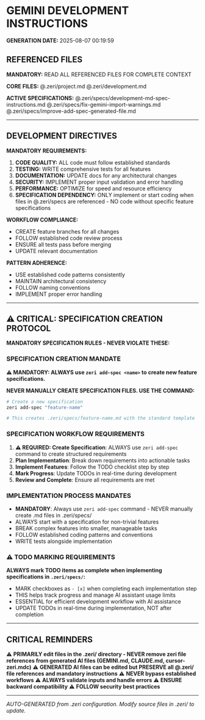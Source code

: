 # GEMINI DEVELOPMENT INSTRUCTIONS

**GENERATION DATE:** 2025-08-07 00:19:59

## REFERENCED FILES

**MANDATORY:** READ ALL REFERENCED FILES FOR COMPLETE CONTEXT

**CORE FILES:**
@.zeri/project.md
@.zeri/development.md


**ACTIVE SPECIFICATIONS:**
@.zeri/specs/development-md-spec-instructions.md
@.zeri/specs/fix-gemini-import-warnings.md
@.zeri/specs/improve-add-spec-generated-file.md


---

## DEVELOPMENT DIRECTIVES

**MANDATORY REQUIREMENTS:**

1. **CODE QUALITY:** ALL code must follow established standards
2. **TESTING:** WRITE comprehensive tests for all features
3. **DOCUMENTATION:** UPDATE docs for any architectural changes
4. **SECURITY:** IMPLEMENT proper input validation and error handling
5. **PERFORMANCE:** OPTIMIZE for speed and resource efficiency
6. **SPECIFICATION DEPENDENCY:** ONLY implement or start coding when files in @.zeri/specs are referenced - NO code without specific feature specifications

**WORKFLOW COMPLIANCE:**

- CREATE feature branches for all changes
- FOLLOW established code review process
- ENSURE all tests pass before merging
- UPDATE relevant documentation

**PATTERN ADHERENCE:**

- USE established code patterns consistently
- MAINTAIN architectural consistency
- FOLLOW naming conventions
- IMPLEMENT proper error handling

---

## ⚠️ CRITICAL: SPECIFICATION CREATION PROTOCOL

**MANDATORY SPECIFICATION RULES - NEVER VIOLATE THESE:**

### SPECIFICATION CREATION MANDATE
**⚠️ MANDATORY: ALWAYS use `zeri add-spec <name>` to create new feature specifications.**

**NEVER MANUALLY CREATE SPECIFICATION FILES. USE THE COMMAND:**

```bash
# Create a new specification
zeri add-spec "feature-name"

# This creates .zeri/specs/feature-name.md with the standard template
```

### SPECIFICATION WORKFLOW REQUIREMENTS
1. **⚠️ REQUIRED: Create Specification**: ALWAYS use `zeri add-spec` command to create structured requirements
2. **Plan Implementation**: Break down requirements into actionable tasks
3. **Implement Features**: Follow the TODO checklist step by step
4. **Mark Progress**: Update TODOs in real-time during development
5. **Review and Complete**: Ensure all requirements are met

### IMPLEMENTATION PROCESS MANDATES
- **MANDATORY**: Always use `zeri add-spec` command - NEVER manually create .md files in .zeri/specs/
- ALWAYS start with a specification for non-trivial features
- BREAK complex features into smaller, manageable tasks
- FOLLOW established coding patterns and conventions
- WRITE tests alongside implementation

### ⚠️ TODO MARKING REQUIREMENTS
**ALWAYS mark TODO items as complete when implementing specifications in `.zeri/specs/`:**

- MARK checkboxes as `- [x]` when completing each implementation step
- THIS helps track progress and manage AI assistant usage limits
- ESSENTIAL for efficient development workflow with AI assistance
- UPDATE TODOs in real-time during implementation, NOT after completion

---

## CRITICAL REMINDERS

⚠️ **PRIMARILY edit files in the .zeri/ directory - NEVER remove zeri file references from generated AI files (GEMINI.md, CLAUDE.md, cursor-zeri.mdc)**
⚠️ **GENERATED AI files can be edited but PRESERVE all @.zeri/ file references and mandatory instructions**
⚠️ **NEVER bypass established workflows**
⚠️ **ALWAYS validate inputs and handle errors**
⚠️ **ENSURE backward compatibility**
⚠️ **FOLLOW security best practices**

---
*AUTO-GENERATED from .zeri configuration. Modify source files in .zeri/ to update.*